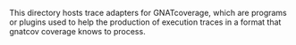 This directory hosts trace adapters for GNATcoverage, which are programs
or plugins used to help the production of execution traces in a format that
gnatcov coverage knows to process.
